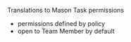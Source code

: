Translations to Mason
Task permissions
  - permissions defined by policy
  - open to Team Member by default
